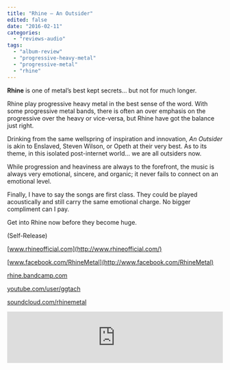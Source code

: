 ```yaml
---
title: "Rhine – An Outsider"
edited: false
date: "2016-02-11"
categories:
  - "reviews-audio"
tags:
  - "album-review"
  - "progressive-heavy-metal"
  - "progressive-metal"
  - "rhine"
---
```


**Rhine** is one of metal’s best kept secrets… but not for much longer.

Rhine play progressive heavy metal in the best sense of the word. With some progressive metal bands, there is often an over emphasis on the progressive over the heavy or vice-versa, but Rhine have got the balance just right.

Drinking from the same wellspring of inspiration and innovation, _An Outsider_ is akin to Enslaved, Steven Wilson, or Opeth at their very best. As to its theme, in this isolated post-internet world… we are all outsiders now.

While progression and heaviness are always to the forefront, the music is always very emotional, sincere, and organic; it never fails to connect on an emotional level.

Finally, I have to say the songs are first class. They could be played acoustically and still carry the same emotional charge. No bigger compliment can I pay.

Get into Rhine now before they become huge.

(Self-Release)

[www.rhineofficial.com](http://www.rhineofficial.com/)

[www.facebook.com/RhineMetal](http://www.facebook.com/RhineMetal)

[rhine.bandcamp.com](http://rhine.bandcamp.com/)

[youtube.com/user/ggtach](https://youtube.com/user/ggtach)

[soundcloud.com/rhinemetal](https://soundcloud.com/rhinemetal)

<iframe style="border: 0; width: 100%; height: 120px;" src="https://bandcamp.com/EmbeddedPlayer/album=983996368/size=large/bgcol=ffffff/linkcol=0687f5/tracklist=false/artwork=small/transparent=true/" width="300" height="150" seamless=""><a href="http://rhine.bandcamp.com/album/an-outsider">An Outsider by Rhine</a></iframe>
